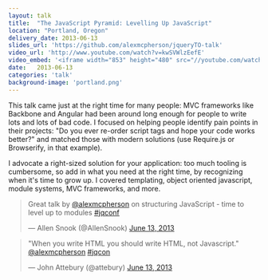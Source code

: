 ```yaml
---
layout: talk
title:  "The JavaScript Pyramid: Levelling Up JavaScript"
location: "Portland, Oregon"
delivery_date: 2013-06-13
slides_url: 'https://github.com/alexmcpherson/jqueryTO-talk'
video_url: 'http://www.youtube.com/watch?v=kwSVWlzEefE'
video_embed: '<iframe width="853" height="480" src="//youtube.com/watch?v=kwSVWlzEefE?rel=0" frameborder="0" allowfullscreen></iframe>'
date:   2013-06-13
categories: 'talk'
background-image: 'portland.png'
---
```


This talk came just at the right time for many people: MVC frameworks like Backbone and Angular had been around long enough for people to write lots and lots of bad code. I focused on helping people identify pain points in their projects: "Do you ever re-order script tags and hope your code works better?" and matched those with modern solutions (use Require.js or Browserify, in that example).

I advocate a right-sized solution for your application: too much tooling is cumbersome, so add in what you need at the right time, by recognizing when it's time to grow up. I covered templating, object oriented javascript, module systems, MVC frameworks, and more.

<blockquote class="twitter-tweet" lang="en"><p>Great talk by <a href="https://twitter.com/alexmcpherson">@alexmcpherson</a> on structuring JavaScript - time to level up to modules <a href="https://twitter.com/hashtag/jqconf?src=hash">#jqconf</a></p>&mdash; Allen Snook (@AllenSnook) <a href="https://twitter.com/AllenSnook/status/345248434724409344">June 13, 2013</a></blockquote>

<blockquote class="twitter-tweet" lang="en"><p>&quot;When you write HTML you should write HTML, not Javascript.&quot; <a href="https://twitter.com/alexmcpherson">@alexmcpherson</a> <a href="https://twitter.com/hashtag/jqcon?src=hash">#jqcon</a></p>&mdash; John Attebury (@attebury) <a href="https://twitter.com/attebury/status/345242040122081280">June 13, 2013</a></blockquote>


<script async src="//platform.twitter.com/widgets.js" charset="utf-8"></script>